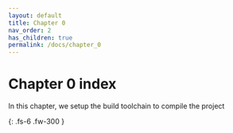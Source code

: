 ```yaml
---
layout: default
title: Chapter 0
nav_order: 2
has_children: true
permalink: /docs/chapter_0
---
```


# Chapter 0 index

In this chapter, we setup the build toolchain to compile the project

{: .fs-6 .fw-300 }
